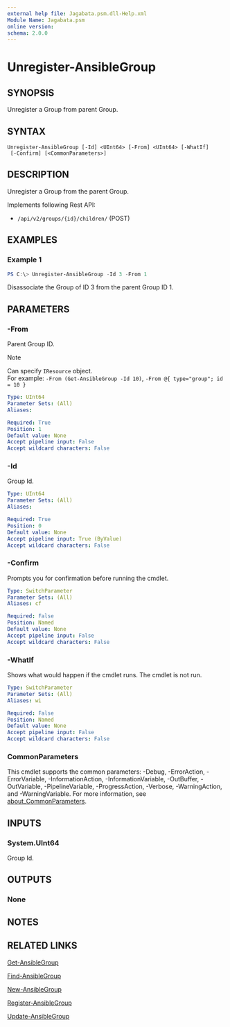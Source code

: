 ```yaml
---
external help file: Jagabata.psm.dll-Help.xml
Module Name: Jagabata.psm
online version:
schema: 2.0.0
---
```


# Unregister-AnsibleGroup

## SYNOPSIS
Unregister a Group from parent Group.

## SYNTAX

```
Unregister-AnsibleGroup [-Id] <UInt64> [-From] <UInt64> [-WhatIf]
 [-Confirm] [<CommonParameters>]
```

## DESCRIPTION
Unregister a Group from the parent Group.

Implements following Rest API:  
- `/api/v2/groups/{id}/children/` (POST)

## EXAMPLES

### Example 1
```powershell
PS C:\> Unregister-AnsibleGroup -Id 3 -From 1
```

Disassociate the Group of ID 3 from the parent Group ID 1.

## PARAMETERS

### -From
Parent Group ID.

> [!NOTE]  
> Can specify `IResource` object.  
> For example: `-From (Get-AnsibleGroup -Id 10)`, `-From @{ type="group"; id = 10 }`

```yaml
Type: UInt64
Parameter Sets: (All)
Aliases:

Required: True
Position: 1
Default value: None
Accept pipeline input: False
Accept wildcard characters: False
```

### -Id
Group Id.

```yaml
Type: UInt64
Parameter Sets: (All)
Aliases:

Required: True
Position: 0
Default value: None
Accept pipeline input: True (ByValue)
Accept wildcard characters: False
```

### -Confirm
Prompts you for confirmation before running the cmdlet.

```yaml
Type: SwitchParameter
Parameter Sets: (All)
Aliases: cf

Required: False
Position: Named
Default value: None
Accept pipeline input: False
Accept wildcard characters: False
```

### -WhatIf
Shows what would happen if the cmdlet runs.
The cmdlet is not run.

```yaml
Type: SwitchParameter
Parameter Sets: (All)
Aliases: wi

Required: False
Position: Named
Default value: None
Accept pipeline input: False
Accept wildcard characters: False
```

### CommonParameters
This cmdlet supports the common parameters: -Debug, -ErrorAction, -ErrorVariable, -InformationAction, -InformationVariable, -OutBuffer, -OutVariable, -PipelineVariable, -ProgressAction, -Verbose, -WarningAction, and -WarningVariable. For more information, see [about_CommonParameters](http://go.microsoft.com/fwlink/?LinkID=113216).

## INPUTS

### System.UInt64
Group Id.

## OUTPUTS

### None

## NOTES

## RELATED LINKS

[Get-AnsibleGroup](Get-AnsibleGroup.md)

[Find-AnsibleGroup](Find-AnsibleGroup.md)

[New-AnsibleGroup](New-AnsibleGroup.md)

[Register-AnsibleGroup](Register-AnsibleGroup.md)

[Update-AnsibleGroup](Update-AnsibleGroup.md)
